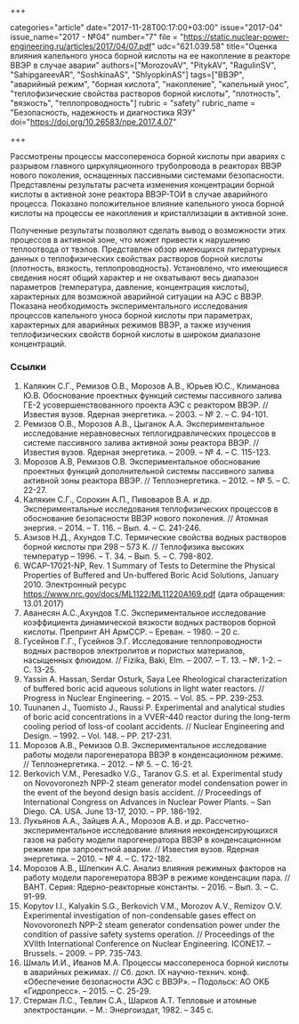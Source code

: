 +++

categories="article"
date="2017-11-28T00:17:00+03:00"
issue="2017-04"
issue_name="2017 - №04"
number="7"
file = "https://static.nuclear-power-engineering.ru/articles/2017/04/07.pdf"
udc="621.039.58"
title="Оценка влияния капельного уноса борной кислоты на ее накопление в реакторе ВВЭР в случае аварии"
authors=["MorozovAV", "PitykAV", "RagulinSV", "SahipgareevAR", "SoshkinaAS", "ShlyopkinAS"]
tags=["ВВЭР", "аварийный режим", "борная кислота", "накопление", "капельный унос", "теплофизические свойства растворов борной кислоты", "плотность", "вязкость", "теплопроводность"]
rubric = "safety"
rubric_name = "Безопасность, надежность и диагностика ЯЭУ"
doi="https://doi.org/10.26583/npe.2017.4.07"

+++

Рассмотрены процессы массопереноса борной кислоты при авариях с разрывом главного циркуляционного трубопровода в реакторах ВВЭР нового поколения, оснащенных пассивными системами безопасности. Представлены результаты расчета изменения концентрации борной кислоты в активной зоне реактора ВВЭР-ТОИ в случае аварийного процесса. Показано положительное влияние капельного уноса борной кислоты на процессы ее накопления и кристаллизации в активной зоне.

Полученные результаты позволяют сделать вывод о возможности этих процессов в активной зоне, что может привести к нарушению теплоотвода от твэлов. Представлен обзор имеющихся литературных данных о теплофизических свойствах растворов борной кислоты (плотность, вязкость, теплопроводность). Установлено, что имеющиеся сведения носят общий характер и не охватывают весь диапазон параметров (температура, давление, концентрация кислоты), характерных для возможной аварийной ситуации на АЭС с ВВЭР. Показана необходимость экспериментального исследования процессов капельного уноса борной кислоты при параметрах, характерных для аварийных режимов ВВЭР, а также изучения теплофизических свойств борной кислоты в широком диапазоне концентраций.

### Ссылки

1. Калякин С.Г., Ремизов О.В., Морозов А.В., Юрьев Ю.С., Климанова Ю.В. Обоснование проектных функций системы пассивного залива ГЕ-2 усовершенствованного проекта АЭС с реактором ВВЭР. // Известия вузов. Ядерная энергетика. – 2003. – № 2. – С. 94-101.
2. Ремизов О.В., Морозов А.В., Цыганок А.А. Экспериментальное исследование неравновесных теплогидравлических процессов в системе пассивного залива активной зоны реактора ВВЭР. // Известия вузов. Ядерная энергетика. – 2009. – № 4. – С. 115-123.
3. Морозов А.В, Ремизов О.В. Экспериментальное обоснование проектных функций дополнительной системы пассивного залива активной зоны реактора ВВЭР. // Теплоэнергетика. – 2012. – № 5. – С. 22-27.
4. Калякин С.Г., Сорокин А.П., Пивоваров В.А. и др. Экспериментальные исследования теплофизических процессов в обоснование безопасности ВВЭР нового поколения. // Атомная энергия. – 2014. – Т. 116. – Вып. 4. – С. 241-246.
5. Азизов Н.Д., Ахундов Т.С. Термические свойства водных растворов борной кислоты при 298 – 573 K. // Теплофизика высоких температур – 1996. – Т. 34. – Вып. 5. – С. 798-802.
6. WCAP-17021-NP, Rev. 1 Summary of Tests to Determine the Physical Properties of Buffered and Un-buffered Boric Acid Solutions, January 2010. Электронный ресурс https://www.nrc.gov/docs/ML1122/ML11220A169.pdf (дата обращения: 13.01.2017)
7. Аванесян А.С.,Ахундов Т.С. Экспериментальное исследование коэффициента динамической вязкости водных растворов борной кислоты. Препринт АН АрмССР. – Ереван. – 1980. – 20 с.
8. Гусейнов Г.Г., Гусейнов Э.Г. Исследование теплопроводности водных растворов электролитов и пористых материалов, насыщенных флюидом. // Fizika, Baki, Elm. – 2007. – Т. 13. – №. 1-2. – С. 13-25.
9. Yassin A. Hassan, Serdar Osturk, Saya Lee Rheological characterization of buffered boric acid aqueous solutions in light water reactors. // Progress in Nuclear Engineering. – 2015. – Vol. 85. – РP. 239-253.
10. Tuunanen J., Tuomisto J., Raussi P. Experimental and analytical studies of boric acid concentrations in a VVER-440 reactor during the long-term cooling period of loss-of coolant accidents. // Nuclear Engineering and Design. – 1992. – Vol. 148. – PР. 217-231.
11. Морозов А.В., Ремизов О.В. Экспериментальное исследование работы модели парогенератора ВВЭР в конденсационном режиме. // Теплоэнергетика. – 2012. – № 5. – С. 16-21.
12. Berkovich V.M., Peresadko V.G., Taranov G.S. et al. Experimental study on Novovoronezh NPP-2 steam generator model condensation power in the event of the beyond design basis accident. // Proceedings of International Congress on Advances in Nuclear Power Plants. – San Diego. CA. USA. June 13-17, 2010. – PР. 186-192.
13. Лукьянов А.А., Зайцев А.А., Морозов А.В. и др. Рассчетно-экспериментальное исследование влияния неконденсирующихся газов на работу модели парогенератора ВВЭР в конденсационном режиме при запроектной аварии. // Известия вузов. Ядерная энергетика. – 2010. – № 4. – С. 172-182.
14. Морозов А.В., Шлепкин А.С. Анализ влияния режимных факторов на работу модели парогенератора ВВЭР в режиме конденсации пара. // ВАНТ. Cерия: Ядерно-реакторные константы. – 2016. – Вып. 3. – С. 91-99.
15. Kopytov I.I., Kalyakin S.G., Berkovich V.M., Morozov A.V., Remizov O.V. Experimental investigation of non-condensable gases effect on Novovoronezh NPP-2 steam generator condensation power under the condition of passive safety systems operation. // Proceedings of the XVIIth International Conference on Nuclear Engineering. ICONE17. – Brussels. – 2009. – PР. 735-743.
16. Шмаль И.И., Иванов М.А. Процессы массопереноса борной кислоты в аварийных режимах. // Сб. докл. IX научно-технич. конф. «Обеспечение безопасности АЭС с ВВЭР». – Подольск: АО ОКБ «Гидропресс». – 2015. – C. 25-29.
17. Стерман Л.С., Тевлин С.А., Шарков А.Т. Тепловые и атомные электростанции. – М.: Энергоиздат, 1982. – 345 с.